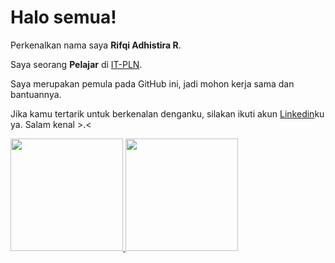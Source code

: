 # Halo semua! 

Perkenalkan nama saya **Rifqi Adhistira R**.

Saya seorang **Pelajar** di [IT-PLN](https://itpln.ac.id/).

Saya merupakan pemula pada GitHub ini, jadi mohon kerja sama dan bantuannya.

Jika kamu tertarik untuk berkenalan denganku, silakan ikuti akun [Linkedin](https://www.linkedin.com/in/rifqi-adhistira/)ku ya.
Salam kenal >.<

<p align="left">
<a href="https://github.com/RifqiAdhisR">
  <img height="180em" src="https://github-readme-stats-eight-theta.vercel.app/api?username=RifqiAdhisR&show_icons=true&theme=algolia&include_all_commits=true&count_private=true"/>
  <img height="180em" src="https://github-readme-stats-eight-theta.vercel.app/api/top-langs/?username=RifqiAdhisR&layout=compact&langs_count=8&theme=algolia"/>
</a>
</p>
